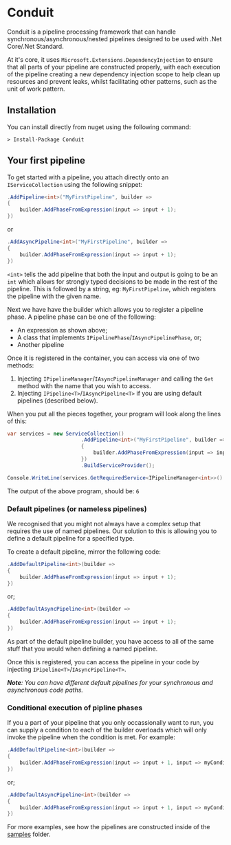 # Conduit

Conduit is a pipeline processing framework that can handle synchronous/asynchronous/nested pipelines designed to be used with .Net Core/.Net Standard. 

At it's core, it uses `Microsoft.Extensions.DependencyInjection` to ensure that all parts of your pipeline are constructed properly, with each execution of the pipeline creating a new dependency injection scope to help clean up resources and prevent leaks, whilst facilitating other patterns, such as the unit of work pattern.

## Installation

You can install directly from nuget using the following command:

    > Install-Package Conduit

## Your first pipeline

To get started with a pipeline, you attach directly onto an `IServiceCollection` using the following snippet:

```c#
.AddPipeline<int>("MyFirstPipeline", builder =>
{
    builder.AddPhaseFromExpression(input => input + 1);
})
```

or 

```c#
.AddAsyncPipeline<int>("MyFirstPipeline", builder =>
{
    builder.AddPhaseFromExpression(input => input + 1);
})
```

`<int>` tells the add pipeline that both the input and output is going to be an `int` which allows for strongly typed decisions to be made in the rest of the pipeline. This is followed by a string, eg: `MyFirstPipeline`, which registers the pipeline with the given name.

Next we have have the builder which allows you to register a pipeline phase. A pipeline phase can be one of the following:

- An expression as shown above;
- A class that implements `IPipelinePhase`/`IAsyncPipelinePhase`, or;
- Another pipeline

Once it is registered in the container, you can access via one of two methods:

1. Injecting `IPipelineManager`/`IAsyncPipelineManager` and calling the `Get` method with the name that you wish to access.
2. Injecting `IPipeline<T>`/`IAsyncPipeline<T>` if you are using default pipelines (described below).

When you put all the pieces together, your program will look along the lines of this:

```c#
var services = new ServiceCollection()
                        .AddPipeline<int>("MyFirstPipeline", builder =>
                        {
                            builder.AddPhaseFromExpression(input => input + 1);
                        })
                        .BuildServiceProvider();

Console.WriteLine(services.GetRequiredService<IPipelineManager<int>>().Get(Constants.Pipeline1).Execute(5));
```

The output of the above program, should be: `6`

### Default pipelines (or nameless pipelines)

We recognised that you might not always have a complex setup that requires the use of named pipelines. Our solution to this is allowing you to define a default pipeline for a specified type.

To create a default pipeline, mirror the following code:

```c#
.AddDefaultPipeline<int>(builder =>
{
    builder.AddPhaseFromExpression(input => input + 1);
})
```

or;

```c#
.AddDefaultAsyncPipeline<int>(builder =>
{
    builder.AddPhaseFromExpression(input => input + 1);
})
```

As part of the default pipeline builder, you have access to all of the same stuff that you would when defining a named pipeline.

Once this is registered, you can access the pipeline in your code by injecting `IPipeline<T>`/`IAsyncPipeline<T>`.

_**Note**: You can have different default pipelines for your synchronous and asynchronous code paths._

### Conditional execution of pipline phases

If you a part of your pipeline that you only occassionally want to run, you can supply a condition to each of the builder overloads which will only invoke the pipeline when the condition is met. For example:

```c#
.AddDefaultPipeline<int>(builder =>
{
    builder.AddPhaseFromExpression(input => input + 1, input => myCondition == true);
})
```

or;

```c#
.AddDefaultAsyncPipeline<int>(builder =>
{
    builder.AddPhaseFromExpression(input => input + 1, input => myCondition == true);
})
```

For more examples, see how the pipelines are constructed inside of the [samples](samples) folder.
